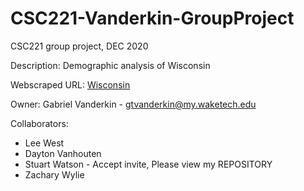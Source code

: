 # CSC221-Vanderkin-GroupProject
CSC221 group project, DEC 2020

Description: Demographic analysis of Wisconsin

Webscraped URL: [Wisconsin](https://en.wikipedia.org/wiki/Wisconsin)

Owner: Gabriel Vanderkin - gtvanderkin@my.waketech.edu

Collaborators:
* Lee West
* Dayton Vanhouten
* Stuart Watson - Accept invite, Please view my REPOSITORY
* Zachary Wylie
